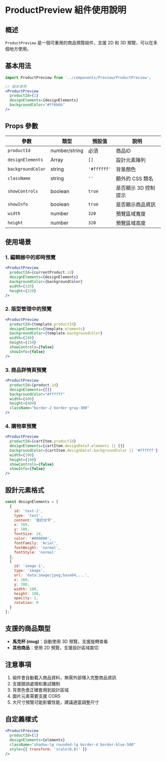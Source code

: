 # ProductPreview 組件使用說明

## 概述

`ProductPreview` 是一個可重用的商品預覽組件，支援 2D 和 3D 預覽，可以在多個地方使用。

## 基本用法

```jsx
import ProductPreview from '../components/Preview/ProductPreview';

// 基本使用
<ProductPreview
  productId={1}
  designElements={designElements}
  backgroundColor="#ff6b6b"
/>
```

## Props 參數

| 參數 | 類型 | 預設值 | 說明 |
|------|------|--------|------|
| `productId` | number/string | 必須 | 商品ID |
| `designElements` | Array | `[]` | 設計元素陣列 |
| `backgroundColor` | string | `'#ffffff'` | 背景顏色 |
| `className` | string | `''` | 額外的 CSS 類名 |
| `showControls` | boolean | `true` | 是否顯示 3D 控制提示 |
| `showInfo` | boolean | `true` | 是否顯示商品資訊 |
| `width` | number | `320` | 預覽區域寬度 |
| `height` | number | `320` | 預覽區域高度 |

## 使用場景

### 1. 編輯器中的即時預覽
```jsx
<ProductPreview
  productId={currentProduct.id}
  designElements={designElements}
  backgroundColor={backgroundColor}
  width={320}
  height={320}
/>
```

### 2. 版型管理中的預覽
```jsx
<ProductPreview
  productId={template.productId}
  designElements={template.elements}
  backgroundColor={template.backgroundColor}
  width={200}
  height={150}
  showControls={false}
  showInfo={false}
/>
```

### 3. 商品詳情頁預覽
```jsx
<ProductPreview
  productId={product.id}
  designElements={[]}
  backgroundColor="#ffffff"
  width={400}
  height={400}
  className="border-2 border-gray-300"
/>
```

### 4. 購物車預覽
```jsx
<ProductPreview
  productId={cartItem.productId}
  designElements={cartItem.designData?.elements || []}
  backgroundColor={cartItem.designData?.backgroundColor || '#ffffff'}
  width={100}
  height={100}
  showControls={false}
  showInfo={false}
/>
```

## 設計元素格式

```javascript
const designElements = [
  {
    id: 'text-1',
    type: 'text',
    content: '我的文字',
    x: 160,
    y: 100,
    fontSize: 24,
    color: '#000000',
    fontFamily: 'Arial',
    fontWeight: 'normal',
    fontStyle: 'normal'
  },
  {
    id: 'image-1',
    type: 'image',
    url: 'data:image/jpeg;base64,...',
    x: 160,
    y: 200,
    width: 100,
    height: 100,
    opacity: 1,
    rotation: 0
  }
];
```

## 支援的商品類型

- **馬克杯 (mug)**：自動使用 3D 預覽，支援旋轉查看
- **其他商品**：使用 2D 預覽，支援設計區域裁切

## 注意事項

1. 組件會自動載入商品資料，無需外部傳入完整商品資訊
2. 支援錯誤處理和重試機制
3. 背景色會正確套用到設計區域
4. 圖片元素需要支援 CORS
5. 大尺寸預覽可能影響性能，建議適當調整尺寸

## 自定義樣式

```jsx
<ProductPreview
  productId={1}
  designElements={elements}
  className="shadow-lg rounded-lg border-4 border-blue-500"
  style={{ transform: 'scale(0.8)' }}
/>
```